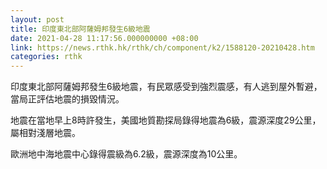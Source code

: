 ```yaml
---
layout: post
title: 印度東北部阿薩姆邦發生6級地震
date: 2021-04-28 11:17:56.000000000 +08:00
link: https://news.rthk.hk/rthk/ch/component/k2/1588120-20210428.htm
categories: rthk
---
```


印度東北部阿薩姆邦發生6級地震，有民眾感受到強烈震感，有人逃到屋外暫避，當局正評估地震的損毀情況。

地震在當地早上8時許發生，美國地質勘探局錄得地震為6級，震源深度29公里，屬相對淺層地震。

歐洲地中海地震中心錄得震級為6.2級，震源深度為10公里。
